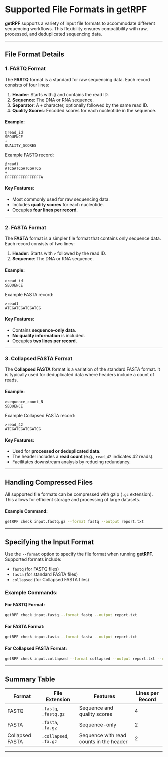 # Supported File Formats in **getRPF**

**getRPF** supports a variety of input file formats to accommodate different sequencing workflows. This flexibility ensures compatibility with raw, processed, and deduplicated sequencing data.

---

## File Format Details

### 1. **FASTQ Format**
The **FASTQ** format is a standard for raw sequencing data. Each record consists of four lines:
1. **Header**: Starts with `@` and contains the read ID.
2. **Sequence**: The DNA or RNA sequence.
3. **Separator**: A `+` character, optionally followed by the same read ID.
4. **Quality Scores**: Encoded scores for each nucleotide in the sequence.

#### Example:
```text
@read_id
SEQUENCE
+
QUALITY_SCORES
```

Example FASTQ record:
```text
@read1
ATCGATCGATCGATCG
+
FFFFFFFFFFFFFFFFA
```

#### Key Features:
- Most commonly used for raw sequencing data.
- Includes **quality scores** for each nucleotide.
- Occupies **four lines per record**.

---

### 2. **FASTA Format**
The **FASTA** format is a simpler file format that contains only sequence data. Each record consists of two lines:
1. **Header**: Starts with `>` followed by the read ID.
2. **Sequence**: The DNA or RNA sequence.

#### Example:
```text
>read_id
SEQUENCE
```

Example FASTA record:
```text
>read1
ATCGATCGATCGATCG
```

#### Key Features:
- Contains **sequence-only data**.
- **No quality information** is included.
- Occupies **two lines per record**.

---

### 3. **Collapsed FASTA Format**
The **Collapsed FASTA** format is a variation of the standard FASTA format. It is typically used for deduplicated data where headers include a count of reads.

#### Example:
```text
>sequence_count_N
SEQUENCE
```

Example Collapsed FASTA record:
```text
>read_42
ATCGATCGATCGATCG
```

#### Key Features:
- Used for **processed or deduplicated data**.
- The header includes a **read count** (e.g., `read_42` indicates 42 reads).
- Facilitates downstream analysis by reducing redundancy.

---

## Handling Compressed Files
All supported file formats can be compressed with gzip (`.gz` extension). This allows for efficient storage and processing of large datasets.

#### Example Command:
```bash
getRPF check input.fastq.gz --format fastq --output report.txt
```

---

## Specifying the Input Format

Use the `--format` option to specify the file format when running **getRPF**. Supported formats include:
- `fastq` (for FASTQ files)
- `fasta` (for standard FASTA files)
- `collapsed` (for Collapsed FASTA files)

### Example Commands:

#### For FASTQ Format:
```bash
getRPF check input.fastq --format fastq --output report.txt
```

#### For FASTA Format:
```bash
getRPF check input.fasta --format fasta --output report.txt
```

#### For Collapsed FASTA Format:
```bash
getRPF check input.collapsed --format collapsed --output report.txt --count-pattern "read{id}_x{count}
```

---

## Summary Table

| **Format**          | **File Extension**   | **Features**                             | **Lines per Record** |
|----------------------|----------------------|------------------------------------------|-----------------------|
| FASTQ               | `.fastq`, `.fastq.gz`| Sequence and quality scores              | 4                     |
| FASTA               | `.fasta`, `.fa.gz`   | Sequence-only                            | 2                     |
| Collapsed FASTA     | `.collapsed`, `.fa.gz`| Sequence with read counts in the header  | 2                     |

---
